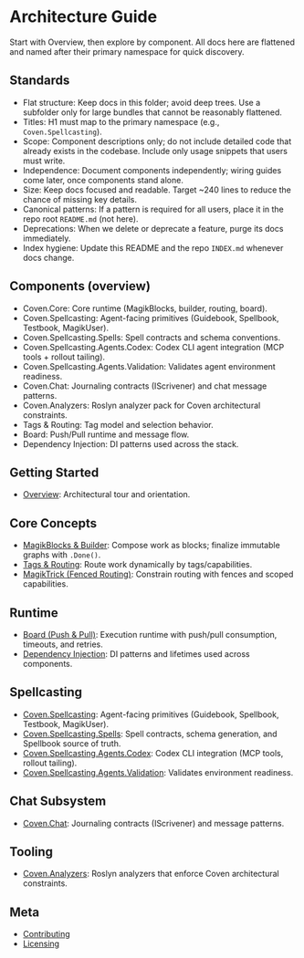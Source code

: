 # Architecture Guide

Start with Overview, then explore by component. All docs here are flattened and named after their primary namespace for quick discovery.

## Standards

- Flat structure: Keep docs in this folder; avoid deep trees. Use a subfolder only for large bundles that cannot be reasonably flattened.
- Titles: H1 must map to the primary namespace (e.g., `Coven.Spellcasting`).
- Scope: Component descriptions only; do not include detailed code that already exists in the codebase. Include only usage snippets that users must write.
- Independence: Document components independently; wiring guides come later, once components stand alone.
- Size: Keep docs focused and readable. Target ~240 lines to reduce the chance of missing key details.
- Canonical patterns: If a pattern is required for all users, place it in the repo root `README.md` (not here).
- Deprecations: When we delete or deprecate a feature, purge its docs immediately.
- Index hygiene: Update this README and the repo `INDEX.md` whenever docs change.

## Components (overview)

- Coven.Core: Core runtime (MagikBlocks, builder, routing, board).
- Coven.Spellcasting: Agent-facing primitives (Guidebook, Spellbook, Testbook, MagikUser).
- Coven.Spellcasting.Spells: Spell contracts and schema conventions.
- Coven.Spellcasting.Agents.Codex: Codex CLI agent integration (MCP tools + rollout tailing).
- Coven.Spellcasting.Agents.Validation: Validates agent environment readiness.
- Coven.Chat: Journaling contracts (IScrivener) and chat message patterns.
- Coven.Analyzers: Roslyn analyzer pack for Coven architectural constraints.
- Tags & Routing: Tag model and selection behavior.
- Board: Push/Pull runtime and message flow.
- Dependency Injection: DI patterns used across the stack.

## Getting Started
- [Overview](./Overview.md): Architectural tour and orientation.

## Core Concepts
- [MagikBlocks & Builder](./MagikBlocks.md): Compose work as blocks; finalize immutable graphs with `.Done()`.
- [Tags & Routing](./TagsAndRouting.md): Route work dynamically by tags/capabilities.
- [MagikTrick (Fenced Routing)](./MagikTrick.md): Constrain routing with fences and scoped capabilities.

## Runtime
- [Board (Push & Pull)](./Board.md): Execution runtime with push/pull consumption, timeouts, and retries.
- [Dependency Injection](./DependencyInjection.md): DI patterns and lifetimes used across components.

## Spellcasting
- [Coven.Spellcasting](./Coven.Spellcasting.md): Agent-facing primitives (Guidebook, Spellbook, Testbook, MagikUser).
- [Coven.Spellcasting.Spells](./Coven.Spellcasting.Spells.md): Spell contracts, schema generation, and Spellbook source of truth.
- [Coven.Spellcasting.Agents.Codex](./Coven.Spellcasting.Agents.Codex.md): Codex CLI integration (MCP tools, rollout tailing).
- [Coven.Spellcasting.Agents.Validation](./Coven.Spellcasting.Agents.Validation.md): Validates environment readiness.

## Chat Subsystem
- [Coven.Chat](./Coven.Chat.md): Journaling contracts (IScrivener) and message patterns.

## Tooling
- [Coven.Analyzers](./Coven.Analyzers.md): Roslyn analyzers that enforce Coven architectural constraints.

## Meta
- [Contributing](./Contributing.md)
- [Licensing](./Licensing.md)
